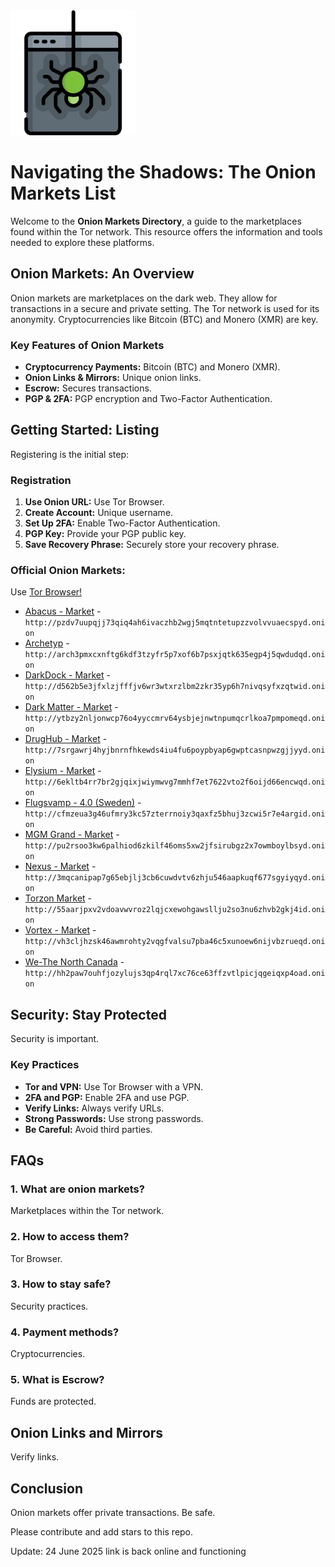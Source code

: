 <img src="/third-party/fix.webp" width="200">

# Navigating the Shadows: The Onion Markets List

Welcome to the **Onion Markets Directory**, a guide to the marketplaces found within the Tor network. This resource offers the information and tools needed to explore these platforms.

## Onion Markets: An Overview

Onion markets are marketplaces on the dark web. They allow for transactions in a secure and private setting. The Tor network is used for its anonymity. Cryptocurrencies like Bitcoin (BTC) and Monero (XMR) are key.

### Key Features of Onion Markets
*   **Cryptocurrency Payments:** Bitcoin (BTC) and Monero (XMR).
*   **Onion Links & Mirrors:** Unique onion links.
*   **Escrow:** Secures transactions.
*   **PGP & 2FA:** PGP encryption and Two-Factor Authentication.

## Getting Started: Listing

Registering is the initial step:

### Registration
1.  **Use Onion URL:** Use Tor Browser.
2.  **Create Account:** Unique username.
3.  **Set Up 2FA:** Enable Two-Factor Authentication.
4.  **PGP Key:** Provide your PGP public key.
5.  **Save Recovery Phrase:** Securely store your recovery phrase.

### Official Onion Markets:

Use [Tor Browser!](https://www.torproject.org/download/)

*   [Abacus - Market](http://pzdv7uupqjj73qiq4ah6ivaczhb2wgj5mqtntetupzzvolvvuaecspyd.onion) - `http://pzdv7uupqjj73qiq4ah6ivaczhb2wgj5mqtntetupzzvolvvuaecspyd.onion`
*   [Archetyp](@archetyp) - `http://arch3pmxcxnftg6kdf3tzyfr5p7xof6b7psxjqtk635egp4j5qwdudqd.onion`
*   [DarkDock - Market](http://d562b5e3jfxlzjfffjv6wr3wtxrzlbm2zkr35yp6h7nivqsyfxzqtwid.onion) - `http://d562b5e3jfxlzjfffjv6wr3wtxrzlbm2zkr35yp6h7nivqsyfxzqtwid.onion`
*   [Dark Matter - Market](http://ytbzy2nljonwcp76o4yyccmrv64ysbjejnwtnpumqcrlkoa7pmpomeqd.onion) - `http://ytbzy2nljonwcp76o4yyccmrv64ysbjejnwtnpumqcrlkoa7pmpomeqd.onion`
*   [DrugHub - Market](http://7srgawrj4hyjbnrnfhkewds4iu4fu6poypbyap6gwptcasnpwzgjjyyd.onion) - `http://7srgawrj4hyjbnrnfhkewds4iu4fu6poypbyap6gwptcasnpwzgjjyyd.onion`
*   [Elysium - Market](http://6ekltb4rr7br2gjqixjwiymwvg7mmhf7et7622vto2f6oijd66encwqd.onion) - `http://6ekltb4rr7br2gjqixjwiymwvg7mmhf7et7622vto2f6oijd66encwqd.onion`
*   [Flugsvamp - 4.0 (Sweden)](http://cfmzeua3g46ufmry3kc57zterrnoiy3qaxfz5bhuj3zcwi5r7e4argid.onion) - `http://cfmzeua3g46ufmry3kc57zterrnoiy3qaxfz5bhuj3zcwi5r7e4argid.onion`
*   [MGM Grand - Market](http://pu2rsoo3kw6palhiod6zkilf46oms5xw2jfsirubgz2x7owmboylbsyd.onion) - `http://pu2rsoo3kw6palhiod6zkilf46oms5xw2jfsirubgz2x7owmboylbsyd.onion`
*   [Nexus - Market](http://3mqcanipap7g65ebjlj3cb6cuwdvtv6zhju546aapkuqf677sgyiyqyd.onion) - `http://3mqcanipap7g65ebjlj3cb6cuwdvtv6zhju546aapkuqf677sgyiyqyd.onion`
*   [Torzon Market](http://55aarjpxv2vdoavwvroz2lqjcxewohgawsllju2so3nu6zhvb2gkj4id.onion) - `http://55aarjpxv2vdoavwvroz2lqjcxewohgawsllju2so3nu6zhvb2gkj4id.onion`
*   [Vortex - Market](http://vh3cljhzsk46awmrohty2vqgfvalsu7pba46c5xunoew6nijvbzrueqd.onion) - `http://vh3cljhzsk46awmrohty2vqgfvalsu7pba46c5xunoew6nijvbzrueqd.onion`
*   [We-The North Canada](http://hh2paw7ouhfjozylujs3qp4rql7xc76ce63ffzvtlpicjqgeiqxp4oad.onion) - `http://hh2paw7ouhfjozylujs3qp4rql7xc76ce63ffzvtlpicjqgeiqxp4oad.onion`

## Security: Stay Protected

Security is important.

### Key Practices
*   **Tor and VPN:** Use Tor Browser with a VPN.
*   **2FA and PGP:** Enable 2FA and use PGP.
*   **Verify Links:** Always verify URLs.
*   **Strong Passwords:** Use strong passwords.
*   **Be Careful:** Avoid third parties.

## FAQs

### 1. What are onion markets?
Marketplaces within the Tor network.

### 2. How to access them?
Tor Browser.

### 3. How to stay safe?
Security practices.

### 4. Payment methods?
Cryptocurrencies.

### 5. What is Escrow?
Funds are protected.

## Onion Links and Mirrors

Verify links.

## Conclusion

Onion markets offer private transactions. Be safe.

Please contribute and add stars to this repo.













Update:  24 June 2025 link is back online and functioning